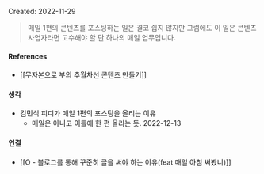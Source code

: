 Created: 2022-11-29

>매일 1편의 콘텐츠를 포스팅하는 일은 결코 쉽지 않지만 그럼에도 이 일은 콘텐츠사업자라면 고수해야 할 단 하나의 매일 업무입니다.

#### References
- [[무자본으로 부의 추월차선 콘텐츠 만들기]]

#### 생각
- 김민식 피디가 매일 1편의 포스팅을 올리는 이유
    - 매일은 아니고 이틀에 한 편 올리는 듯. 2022-12-13

#### 연결
- [[O - 블로그를 통해 꾸준히 글을 써야 하는 이유(feat 매일 아침 써봤니)]]
